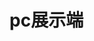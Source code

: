 <!--
 * @Description: pc展示端
 * @Author: 武明琴
 * @Date: 2021-01-20 10:57:48
 * @EditAuthor: 修改人名称
 * @LastEditTime: 2021-01-20 10:58:03
-->
# pc展示端